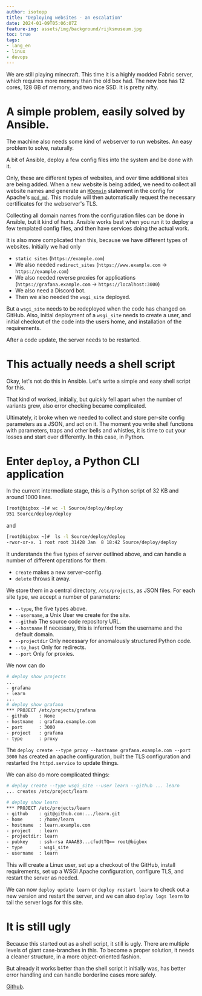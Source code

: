 ```yaml
---
author: isotopp
title: "Deploying websites - an escalation"
date: 2024-01-09T05:06:07Z
feature-img: assets/img/background/rijksmuseum.jpg
toc: true
tags:
- lang_en
- linux
- devops
---
```


We are still playing minecraft.
This time it is a highly modded Fabric server, which requires more memory than the old box had.
The new box has 12 cores, 128 GB of memory, and two nice SSD.
It is pretty nifty.

# A simple problem, easily solved by Ansible.

The machine also needs some kind of webserver to run websites.
An easy problem to solve, naturally.

A bit of Ansible, deploy a few config files into the system and be done with it.

Only, these are different types of websites, and over time additional sites are being added.
When a new website is being added, we need to collect all website names
and generate an 
[`MDomain`](https://httpd.apache.org/docs/2.4/mod/mod_md.html#mdomain)
statement in the config for Apache's 
[`mod_md`](https://httpd.apache.org/docs/2.4/mod/mod_md.html).
This module will then automatically request the necessary certificates for the webserver's TLS.

Collecting all domain names from the configuration files can be done in Ansible, but it kind of hurts.
Ansible works best when you run it to deploy a few templated config files, and then have services doing the actual work.

It is also more complicated than this, because we have different types of websites.
Initially we had only

- `static sites` (`https://example.com`)
- We also needed `redirect_sites` (`https://www.example.com` -> `https://example.com`)
- We also needed reverse proxies for applications (`https://grafana.example.com` -> `https://localhost:3000`)
- We also need a Discord bot.
- Then we also needed the `wsgi_site` deployed.

But a `wsgi_site` needs to be redeployed when the code has changed on GitHub.
Also, initial deployment of a `wsgi_site` needs to create a user, 
and initial checkout of the code into the users home,
and installation of the requirements.

After a code update, the server needs to be restarted.

# This actually needs a shell script

Okay, let's not do this in Ansible.
Let's write a simple and easy shell script for this.

That kind of worked, initially, but quickly fell apart when the number of variants grew, 
also error checking became complicated.

Ultimately, it broke when we needed to collect and store per-site config parameters as a JSON, and act on it.
The moment you write shell functions with parameters, traps and other bells and whistles,
it is time to cut your losses and start over differently.
In this case, in Python.

# Enter `deploy`, a Python CLI application

In the current intermediate stage, this is a Python script of 32 KB and around 1000 lines.

```bash
[root@bigbox ~]# wc -l Source/deploy/deploy 
951 Source/deploy/deploy
```
and
```bash
[root@bigbox ~]#  ls -l Source/deploy/deploy
-rwxr-xr-x. 1 root root 31428 Jan  8 18:42 Source/deploy/deploy
```

It understands the five types of server outlined above, and can handle a number of different operations for them.

- `create` makes a new server-config.
- `delete` throws it away.

We store them in a central directory, `/etc/projects`, as JSON files.
For each site type, we accept a number of parameters:

- `--type`, the five types above.
- `--username`, a Unix User we create for the site.
- `--github` The source code repository URL.
- `--hostname` If necessary, this is inferred from the username and the default domain.
- `--projectdir` Only necessary for anomalously structured Python code.
- `--to_host` Only for redirects.
- `--port` Only for proxies.

We now can do

```bash
# deploy show projects
...
- grafana
- learn
...
# deploy show grafana
*** PROJECT /etc/projects/grafana
- github    : None
- hostname  : grafana.example.com
- port      : 3000
- project   : grafana
- type      : proxy
```

The `deploy create --type proxy --hostname grafana.example.com --port 3000` has created an apache configuration,
built the TLS configuration and restarted the `httpd.service` to update things.

We can also do more complicated things:

```bash
# deploy create --type wsgi_site --user learn --github ... learn
... creates /etc/project/learn

# deploy show learn
*** PROJECT /etc/projects/learn
- github    : git@github.com:.../learn.git
- home      : /home/learn
- hostname  : learn.example.com
- project   : learn
- projectdir: learn
- pubkey    : ssh-rsa AAAAB3...cfudtTQ== root@bigbox
- type      : wsgi_site
- username  : learn
```

This will create a Linux user, set up a checkout of the GitHub, install requirements, set up a WSGI Apache configuration,
configure TLS, and restart the server as needed.

We can now `deploy update learn` or `deploy restart learn` to check out a new version and restart the server,
and we can also `deploy logs learn` to tail the server logs for this site.

# It is still ugly

Because this started out as a shell script, it still is ugly.
There are multiple levels of giant case-branches in this.
To become a proper solution, it needs a cleaner structure, in a more object-oriented fashion.

But already it works better than the shell script it initially was,
has better error handling and can handle borderline cases more safely.

[Github](https://github.com/isotopp/deploy).
